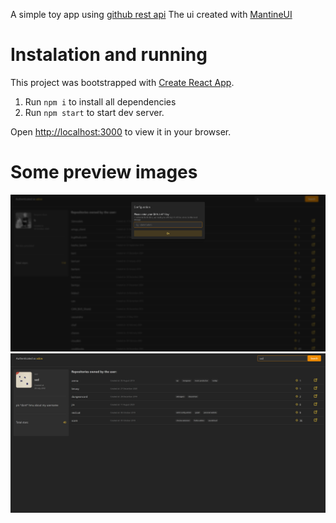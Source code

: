 A simple toy app using [github rest api](https://docs.github.com/en/rest?apiVersion=2022-11-28)
The ui created with [MantineUI](https://mantine.dev/)

# Instalation and running

This project was bootstrapped with [Create React App](https://github.com/facebook/create-react-app).

1. Run `npm i` to install all dependencies
2. Run `npm start` to start dev server.

Open [http://localhost:3000](http://localhost:3000) to view it in your browser.

# Some preview images

![Preview 1](https://github.com/adcw/github-viewer/blob/master/previews/2.png)
![Preview 2](https://github.com/adcw/github-viewer/blob/master/previews/1.png)

